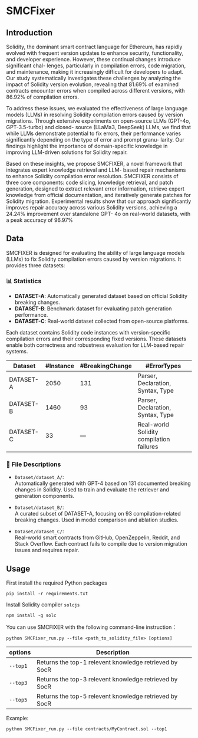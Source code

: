 # SMCFixer
## Introduction
Solidity, the dominant smart contract language for
Ethereum, has rapidly evolved with frequent version updates
to enhance security, functionality, and developer experience.
However, these continual changes introduce significant chal-
lenges, particularly in compilation errors, code migration, and
maintenance, making it increasingly difficult for developers to
adapt. Our study systematically investigates these challenges by
analyzing the impact of Solidity version evolution, revealing that
81.69% of examined contracts encounter errors when compiled
across different versions, with 86.92% of compilation errors.

To address these issues, we evaluated the effectiveness of large
language models (LLMs) in resolving Solidity compilation errors
caused by version migrations. Through extensive experiments
on open-source LLMs (GPT-4o, GPT-3.5-turbo) and closed-
source (LLaMa3, DeepSeek) LLMs, we find that while LLMs
demonstrate potential to fix errors, their performance varies
significantly depending on the type of error and prompt granu-
larity. Our findings highlight the importance of domain-specific
knowledge in improving LLM-driven solutions for Solidity repair.

Based on these insights, we propose SMCFIXER, a novel
framework that integrates expert knowledge retrieval and LLM-
based repair mechanisms to enhance Solidity compilation error
resolution. SMCFIXER consists of three core components: code
slicing, knowledge retrieval, and patch generation, designed to
extract relevant error information, retrieve expert knowledge
from official documentation, and iteratively generate patches for
Solidity migration. Experimental results show that our approach
significantly improves repair accuracy across various Solidity
versions, achieving a 24.24% improvement over standalone GPT-
4o on real-world datasets, with a peak accuracy of 96.97%

## Data
SMCFIXER is designed for evaluating the ability of large language models (LLMs) to fix Solidity compilation errors caused by version migrations. It provides three datasets:

### 📊 Statistics
- **DATASET-A**: Automatically generated dataset based on official Solidity breaking changes.
- **DATASET-B**: Benchmark dataset for evaluating patch generation performance.
- **DATASET-C**: Real-world dataset collected from open-source platforms.

Each dataset contains Solidity code instances with version-specific compilation errors and their corresponding fixed versions. These datasets enable both correctness and robustness evaluation for LLM-based repair systems.

| Dataset    | #Instance | #BreakingChange | #ErrorTypes                              |
|------------|-----------|------------------|-------------------------------------------|
| DATASET-A  | 2050      | 131              | Parser, Declaration, Syntax, Type         |
| DATASET-B  | 1460      | 93               | Parser, Declaration, Syntax, Type         |
| DATASET-C  | 33        | —                | Real-world Solidity compilation failures  |

### 📂 File Descriptions
- `Dataset/dataset_A/`:  
  Automatically generated with GPT-4 based on 131 documented breaking changes in Solidity. Used to train and evaluate the retriever and generation components.

- `Dataset/dataset_B/`:  
  A curated subset of DATASET-A, focusing on 93 compilation-related breaking changes. Used in model comparison and ablation studies.

- `Dataset/dataset_C/`:  
  Real-world smart contracts from GitHub, OpenZeppelin, Reddit, and Stack Overflow. Each contract fails to compile due to version migration issues and requires repair.


## Usage
First install the required Python packages

    pip install -r requirements.txt

Install Solidity compiler `solcjs`

    npm install -g solc

You can use SMCFIXER with the following command-line instruction：

    python SMCFixer_run.py --file <path_to_solidity_file> [options]

| options   | Description |
| ------ | ---- | 
| `--top1`   | Returns the top-1 relevent knowledge retrieved by SocR   |
| `--top3`   | Returns the top-3 relevent knowledge retrieved by SocR   |
| `--top5`   | Returns the top-5 relevent knowledge retrieved by SocR   |

Example:

    python SMCFixer_run.py --file contracts/MyContract.sol --top1




